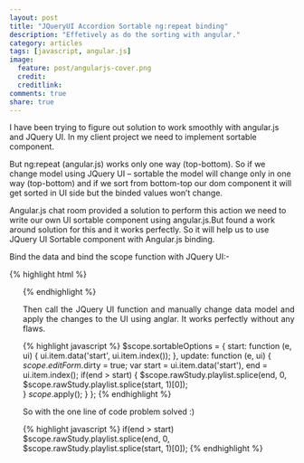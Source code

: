 ```yaml
---
layout: post
title: "JQueryUI Accordion Sortable ng:repeat binding"
description: "Effetively as do the sorting with angular."
category: articles
tags: [javascript, angular.js]
image:
  feature: post/angularjs-cover.png
  credit: 
  creditlink: 
comments: true
share: true
---
```


I have been trying to figure out solution to work smoothly with angular.js and JQuery UI. In my client project we need to implement sortable component.

But ng:repeat (angular.js) works only one way (top-bottom). So if we change model using JQuery UI – sortable the model will change only in one way (top-bottom) and if we sort from bottom-top our dom component it will get sorted in UI side but the binded values won’t change.

Angular.js chat room provided a solution to perform this action we need to write our own UI sortable component using angular.js.But found a work around solution for this and it works perfectly. So it will help us to use JQuery UI Sortable component with Angular.js binding.

Bind the data and bind the scope function with JQuery UI:-

{% highlight html %}
<ul ui-sortable="sortableOptions" ng:model="rawStudy.playlist"/>
{% endhighlight %}

<p align="justify">
Then call the JQuery UI function and manually change data model and apply the changes to the UI using anglar. It works perfectly without any flaws.
</p>

{% highlight javascript %}
$scope.sortableOptions = {
  start: function (e, ui) {
    ui.item.data('start', ui.item.index());
 },
update: function (e, ui) {
   $scope.editForm.$dirty = true;
   var start = ui.item.data('start'),
   end = ui.item.index();
   if(end > start) { 
      $scope.rawStudy.playlist.splice(end, 0, $scope.rawStudy.playlist.splice(start, 1)[0]);   
   }
   $scope.$apply();
 }
};
{% endhighlight %}

So with the one line of code problem solved :)

{% highlight javascript %}
if(end > start)
 $scope.rawStudy.playlist.splice(end, 0, $scope.rawStudy.playlist.splice(start, 1)[0]);
{% endhighlight %}
